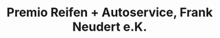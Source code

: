 ---
title: "Premio Reifen + Autoservice, Frank Neudert e.K."
url: /kassel/premio-reifen-autoservice-frank-neudert-e-k/
shop: Autowerkstatt
---